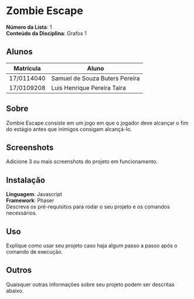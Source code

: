 # Zombie Escape

**Número da Lista**: 1<br>
**Conteúdo da Disciplina**: Grafos 1<br>

## Alunos
|Matrícula | Aluno |
| -- | -- |
| 17/0114040  |  Samuel de Souza Buters Pereira |
| 17/0109208  |  Luis Henrique Pereira Taira |

## Sobre 
Zombie Escape consiste em um jogo em que o jogador deve alcançar o fim do estágio antes que inimigos consigam alcançá-lo.

## Screenshots
Adicione 3 ou mais screenshots do projeto em funcionamento.

## Instalação 
**Linguagem**: Javascript<br>
**Framework**: Phaser<br>
Descreva os pré-requisitos para rodar o seu projeto e os comandos necessários.

## Uso 
Explique como usar seu projeto caso haja algum passo a passo após o comando de execução.

## Outros 
Quaisquer outras informações sobre seu projeto podem ser descritas abaixo.




